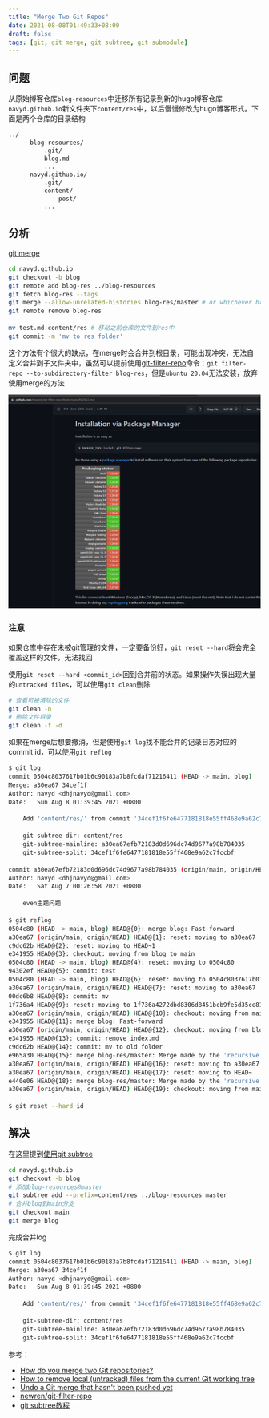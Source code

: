 ```yaml
---
title: "Merge Two Git Repos"
date: 2021-08-08T01:49:33+08:00
draft: false
tags: [git, git merge, git subtree, git submodule]
---
```


## 问题

从原始博客仓库`blog-resources`中迁移所有记录到新的hugo博客仓库`navyd.github.io`新文件夹下`content/res`中，以后慢慢修改为hugo博客形式。下面是两个仓库的目录结构

```
../
    - blog-resources/
        - .git/
        - blog.md
        - ...
    - navyd.github.io/
        - .git/
        - content/
            - post/
        - ...
```

## 分析

[git merge](https://stackoverflow.com/a/10548919/8566831)

```sh
cd navyd.github.io
git checkout -b blog
git remote add blog-res ../blog-resources
git fetch blog-res --tags
git merge --allow-unrelated-histories blog-res/master # or whichever branch you want to merge
git remote remove blog-res

mv test.md content/res # 移动之前仓库的文件到res中
git commit -m 'mv to res folder'
```

这个方法有个很大的缺点，在merge时会合并到根目录，可能出现冲突，无法自定义合并到子文件夹中，虽然可以提前使用[git-filter-repo](https://github.com/newren/git-filter-repo)命令：`git filter-repo --to-subdirectory-filter blog-res`，但是`ubuntu 20.04`无法安装，放弃使用merge的方法

![](2021-08-08-01-49-49.png)

### 注意

如果仓库中存在未被git管理的文件，一定要备份好，`git reset --hard`将会完全覆盖这样的文件，无法找回

使用`git reset --hard <commit_id>`回到合并前的状态。如果操作失误出现大量的`untracked files`，可以使用`git clean`删除

```sh
# 查看可被清除的文件
git clean -n
# 删除文件目录
git clean -f -d
```

如果在merge后想要撤消，但是使用`git log`找不能合并的记录日志对应的commit id，可以使用`git reflog`

```sh
$ git log
commit 0504c8037617b01b6c90183a7b8fcdaf71216411 (HEAD -> main, blog)
Merge: a30ea67 34cef1f
Author: navyd <dhjnavyd@gmail.com>
Date:   Sun Aug 8 01:39:45 2021 +0800

    Add 'content/res/' from commit '34cef1f6fe6477181818e55ff468e9a62c7fccbf'

    git-subtree-dir: content/res
    git-subtree-mainline: a30ea67efb72183d0d696dc74d9677a98b784035
    git-subtree-split: 34cef1f6fe6477181818e55ff468e9a62c7fccbf

commit a30ea67efb72183d0d696dc74d9677a98b784035 (origin/main, origin/HEAD)
Author: navyd <dhjnavyd@gmail.com>
Date:   Sat Aug 7 00:26:58 2021 +0800

    even主题问题

$ git reflog
0504c80 (HEAD -> main, blog) HEAD@{0}: merge blog: Fast-forward
a30ea67 (origin/main, origin/HEAD) HEAD@{1}: reset: moving to a30ea67
c9dc62b HEAD@{2}: reset: moving to HEAD~1
e341955 HEAD@{3}: checkout: moving from blog to main
0504c80 (HEAD -> main, blog) HEAD@{4}: reset: moving to 0504c80
94302ef HEAD@{5}: commit: test
0504c80 (HEAD -> main, blog) HEAD@{6}: reset: moving to 0504c8037617b01b6c90183a7b8fcdaf71216411
a30ea67 (origin/main, origin/HEAD) HEAD@{7}: reset: moving to a30ea67
00dc6b8 HEAD@{8}: commit: mv
1f736a4 HEAD@{9}: reset: moving to 1f736a4272dbd8306d8451bcb9fe5d35ce81878e
a30ea67 (origin/main, origin/HEAD) HEAD@{10}: checkout: moving from main to blog
e341955 HEAD@{11}: merge blog: Fast-forward
a30ea67 (origin/main, origin/HEAD) HEAD@{12}: checkout: moving from blog to main
e341955 HEAD@{13}: commit: remove index.md
c9dc62b HEAD@{14}: commit: mv to old folder
e965a30 HEAD@{15}: merge blog-res/master: Merge made by the 'recursive' strategy.
a30ea67 (origin/main, origin/HEAD) HEAD@{16}: reset: moving to a30ea67
a30ea67 (origin/main, origin/HEAD) HEAD@{17}: reset: moving to HEAD~
e440e06 HEAD@{18}: merge blog-res/master: Merge made by the 'recursive' strategy.
a30ea67 (origin/main, origin/HEAD) HEAD@{19}: checkout: moving from main to blog

$ git reset --hard id
```

## 解决

在这里提到[使用git subtree](https://stackoverflow.com/a/14992078/8566831)

```sh
cd navyd.github.io
git checkout -b blog
# 添加blog-resources@master
git subtree add --prefix=content/res ../blog-resources master
# 合并blog到main分支
git checkout main
git merge blog
```

完成合并log

```sh
$ git log
commit 0504c8037617b01b6c90183a7b8fcdaf71216411 (HEAD -> main, blog)
Merge: a30ea67 34cef1f
Author: navyd <dhjnavyd@gmail.com>
Date:   Sun Aug 8 01:39:45 2021 +0800

    Add 'content/res/' from commit '34cef1f6fe6477181818e55ff468e9a62c7fccbf'

    git-subtree-dir: content/res
    git-subtree-mainline: a30ea67efb72183d0d696dc74d9677a98b784035
    git-subtree-split: 34cef1f6fe6477181818e55ff468e9a62c7fccbf
```

参考：

- [How do you merge two Git repositories?](https://stackoverflow.com/questions/1425892/how-do-you-merge-two-git-repositories)
- [How to remove local (untracked) files from the current Git working tree](https://stackoverflow.com/a/64966/8566831)
- [Undo a Git merge that hasn't been pushed yet](https://stackoverflow.com/a/2389423/8566831)
- [newren/git-filter-repo](https://github.com/newren/git-filter-repo)
- [git subtree教程](https://segmentfault.com/a/1190000012002151)

